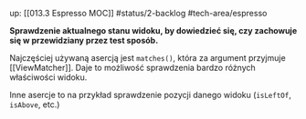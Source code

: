 up: [[013.3 Espresso MOC]]
#status/2-backlog
#tech-area/espresso

**Sprawdzenie aktualnego stanu widoku, by dowiedzieć się, czy zachowuje się w przewidziany przez test sposób.**

Najczęściej używaną asercją jest `matches()`, która za argument przyjmuje [[ViewMatcher]]. Daje to możliwość sprawdzenia bardzo różnych właściwości widoku.

Inne asercje to na przykład sprawdzenie pozycji danego widoku (`isLeftOf`, `isAbove`, etc.)